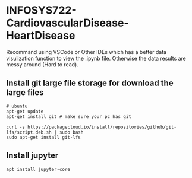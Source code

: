 # INFOSYS722-CardiovascularDisease-HeartDisease

Recommand using VSCode or Other IDEs which has a better data visulization function to view the .ipynb file. Otherwise the data results are messy around (Hard to read).
## Install git large file storage for download the large files
```shell
# ubuntu
apt-get update 
apt-get install git # make sure your pc has git

curl -s https://packagecloud.io/install/repositories/github/git-lfs/script.deb.sh | sudo bash
sudo apt-get install git-lfs
```
## Install jupyter
```shell
apt install jupyter-core
```

